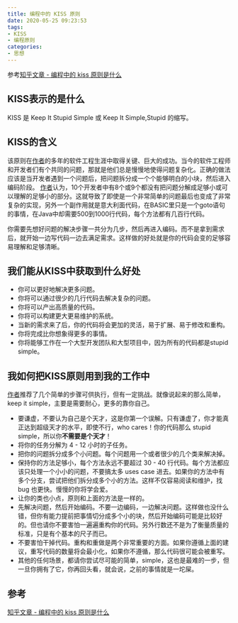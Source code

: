 ```yaml
---
title: 编程中的 KISS 原则
date: 2020-05-25 09:23:53
tags:
- KISS
- 编程原则
categories:
- 思想
---
```


参考[知乎文章 - 编程中的 kiss 原则是什么](https://zhuanlan.zhihu.com/p/110031390)
<!-- more -->

## KISS表示的是什么

KISS 是 Keep It Stupid Simple 或 Keep It Simple,Stupid 的缩写。

## KISS的含义

该原则在[作者](https://www.zhihu.com/people/san-guo-you-xi-da-shi)的多年的软件工程生涯中取得关键、巨大的成功。当今的软件工程师和开发者们有个共同的问题，那就是他们总是慢慢地使得问题复杂化。正确的做法应该是当开发者遇到一个问题后，把问题拆分成一个个能够明白的小块，然后进入编码阶段。
[作者](https://www.zhihu.com/people/san-guo-you-xi-da-shi)认为，10个开发者中有8个或9个都没有把问题分解成足够小或可以理解的足够小的部分。这就导致了即使是一个非常简单的问题最后也变成了非常复杂的实现，另外一个副作用就是意大利面代码，在BASIC里只是一个goto语句的事情，在Java中却需要500到1000行代码，每个方法都有几百行代码。

你需要先想好问题的解决步骤一共分为几步，然后再进入编码。而不是拿到需求后，就开始一边写代码一边去满足需求。这样做的好处就是你的代码会变的足够容易理解和足够清晰。

## 我们能从KISS中获取到什么好处

- 你可以更好地解决更多问题。
- 你将可以通过很少的几行代码去解决复杂的问题。
- 你将可以产出高质量的代码。
- 你将可以构建更大更易维护的系统。
- 当新的需求来了后，你的代码将会更加的灵活，易于扩展、易于修改和重构。
- 你将完成比你想象得更多的事情。
- 你将能够工作在一个大型开发团队和大型项目中，因为所有的代码都是stupid simple。

## 我如何把KISS原则用到我的工作中

[作者](https://www.zhihu.com/people/san-guo-you-xi-da-shi)推荐了几个简单的步骤可供执行，但有一定挑战。就像说起来的那么简单，keep it simple，主要是需要耐心，更多的靠你自己。

- 要谦虚，不要认为自己是个天才，这是你第一个误解。只有谦虚了，你才能真正达到超级天才的水平，即使不行，who cares！你的代码那么 stupid simple，所以你**不需要是个天才**！
- 将你的任务分解为 4 - 12 小时的子任务。
- 把你的问题拆分成多个小问题。每个问题用一个或者很少的几个类来解决掉。
- 保持你的方法足够小，每个方法永远不要超过 30 - 40 行代码。每个方法都应该只处理一个小小的问题，不要搞太多 uses case 进去。如果你的方法中有多个分支，尝试把他们拆分成多个小的方法。这样不仅容易阅读和维护，找 bug 也更快。慢慢的你将学会爱。
- 让你的类也小点，原则和上面的方法是一样的。
- 先解决问题，然后开始编码。不要一边编码，一边解决问题。这样做也没什么错，但你有能力提前把事情切分成多个小的块，然后开始编码可能是比较好的。但也请你不要害怕一遍遍重构你的代码。另外行数还不是为了衡量质量的标准，只是有个基本的尺子而已。
- 不要害怕干掉代码。重构和重做是两个非常重要的方面。如果你遵循上面的建议，重写代码的数量将会最小化，如果你不遵循，那么代码很可能会被重写。
- 其他的任何场景，都请你尝试尽可能的简单，simple，这也是最难的一步，但一旦你拥有了它，你再回头看，就会说，之前的事情就是一坨屎。

## 参考

[知乎文章 - 编程中的 kiss 原则是什么](https://zhuanlan.zhihu.com/p/110031390)